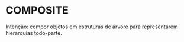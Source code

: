 # COMPOSITE

Intenção: compor objetos em estruturas de árvore para representarem hierarquias todo-parte.